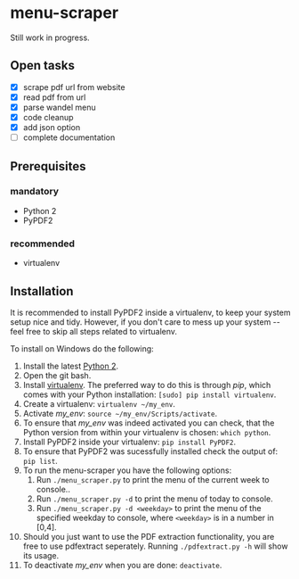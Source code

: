 # menu-scraper

Still work in progress.

## Open tasks
- [x] scrape pdf url from website
- [x] read pdf from url
- [x] parse wandel menu
- [x] code cleanup
- [x] add json option
- [ ] complete documentation

## Prerequisites

### mandatory
- Python 2
- PyPDF2

### recommended
- virtualenv

## Installation

It is recommended to install PyPDF2 inside a virtualenv, to keep your system setup nice and tidy. However, if you don't care to mess up your system -- feel free to skip all steps related to virtualenv.

To install on Windows do the following:

1. Install the latest [Python 2](https://www.python.org/download/).
2. Open the git bash.
3. Install [virtualenv](https://virtualenv.pypa.io/en/stable/installation/). The preferred way to do this is through *pip*, which comes with your Python installation: `[sudo] pip install virtualenv`.
4. Create a virtualenv: `virtualenv ~/my_env`.
5. Activate *my_env*: `source ~/my_env/Scripts/activate`.
6. To ensure that *my_env* was indeed activated you can check, that the Python version from within your virtualenv is chosen: `which python`.
7. Install PyPDF2 inside your virtualenv: `pip install PyPDF2`.
8. To ensure that PyPDF2 was sucessfully installed check the output of: `pip list`.
9. To run the menu-scraper you have the following options:
    1. Run `./menu_scraper.py` to print the menu of the current week to console..
    2. Run `./menu_scraper.py -d` to print the menu of today to console.
    3. Run `./menu_scraper.py -d <weekday>` to print the menu of the specified weekday to console, where `<weekday>` is in a number in [0,4].
10. Should you just want to use the PDF extraction functionality, you are free to use pdfextract seperately. Running `./pdfextract.py -h` will show its usage.
11. To deactivate *my_env* when you are done: `deactivate`.
